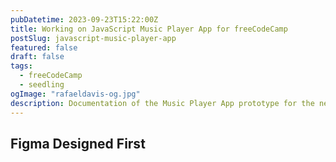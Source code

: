 ```yaml
---
pubDatetime: 2023-09-23T15:22:00Z
title: Working on JavaScript Music Player App for freeCodeCamp
postSlug: javascript-music-player-app
featured: false
draft: false
tags:
  - freeCodeCamp
  - seedling
ogImage: "rafaeldavis-og.jpg"
description: Documentation of the Music Player App prototype for the new JavaScript Curriculum Certification
---
```


## Figma Designed First

